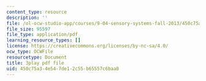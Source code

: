 ```yaml
---
content_type: resource
description: ''
file: /ol-ocw-studio-app/courses/9-04-sensory-systems-fall-2013/450c75a34e547de12c55b65557c6baa0_rGYhDvz066I.pdf
file_size: 95597
file_type: application/pdf
learning_resource_types: []
license: https://creativecommons.org/licenses/by-nc-sa/4.0/
ocw_type: OCWFile
resourcetype: Document
title: 3play pdf file
uid: 450c75a3-4e54-7de1-2c55-b65557c6baa0
---
```

